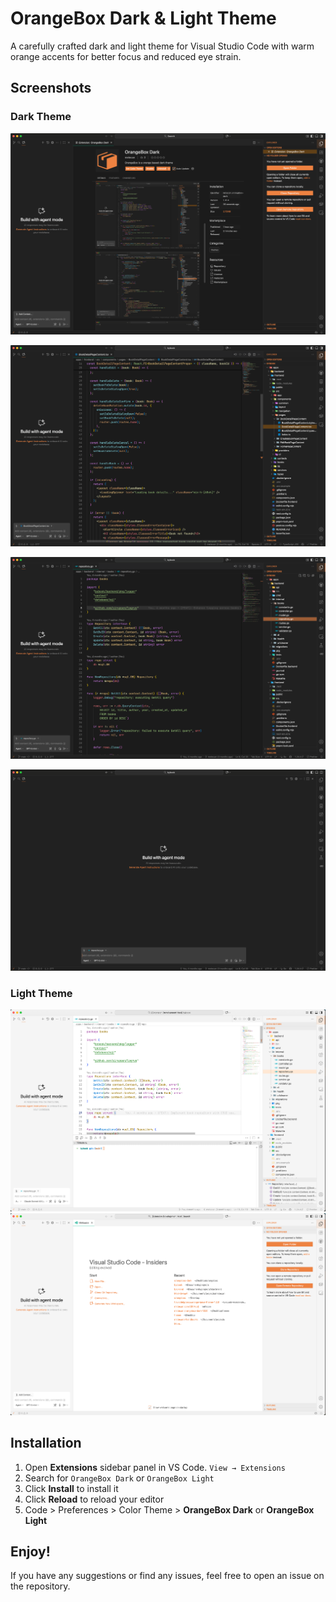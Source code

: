 # OrangeBox Dark & Light Theme

A carefully crafted dark and light theme for Visual Studio Code with warm orange accents for better focus and reduced eye strain.

## Screenshots

### Dark Theme

![Screenshot 1](https://github.com/metecan/orangebox/raw/main/assets/ss1.png)

![Screenshot 2](https://github.com/metecan/orangebox/raw/main/assets/ss2.png)

![Screenshot 3](https://github.com/metecan/orangebox/raw/main/assets/ss3.png)

![Screenshot 4](https://github.com/metecan/orangebox/raw/main/assets/ss4.png)

### Light Theme

![Screenshot 5](https://github.com/metecan/orangebox/raw/main/assets/ss5.png)
![Screenshot 6](https://github.com/metecan/orangebox/raw/main/assets/ss6.png)

## Installation

1. Open **Extensions** sidebar panel in VS Code. `View → Extensions`
2. Search for `OrangeBox Dark` or `OrangeBox Light`
3. Click **Install** to install it
4. Click **Reload** to reload your editor
5. Code > Preferences > Color Theme > **OrangeBox Dark** or **OrangeBox Light**

## Enjoy!

If you have any suggestions or find any issues, feel free to open an issue on the repository.
